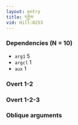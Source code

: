 ```yaml
---
layout: entry
title: དགྱེས་
vid: Hill:0253
---
```

### Dependencies (N = 10)
* `arg1` 5
* `argcl` 1
* `aux` 1


### Overt 1-2


### Overt 1-2-3


### Oblique arguments
